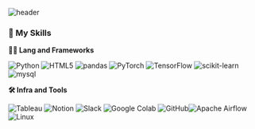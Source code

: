 

<!--
**slagoon/slagoon** is a ✨ _special_ ✨ repository because its `README.md` (this file) appears on your GitHub profile.

Here are some ideas to get you started:

- 🔭 I’m currently working on ...
- 🌱 I’m currently learning ...
- 👯 I’m looking to collaborate on ...
- 🤔 I’m looking for help with ...
- 💬 Ask me about ...
- 📫 How to reach me: ...
- 😄 Pronouns: ...
- ⚡ Fun fact: ...
-->

![header](https://capsule-render.vercel.app/api?type=waving&color=auto&height=360&text=Hello&fontSize=70&fontAlign=50&fontAlignY=50&desc=I%27m+MinHyeok&descSize=30&descAlign=50&descAlignY=60)



### 🦾 My Skills
**🧑‍💻 Lang and Frameworks**

![Python](https://img.shields.io/badge/python-3776AB.svg?&style=for-the-badge&logo=python&logoColor=white) ![HTML5](https://img.shields.io/badge/html5-E34F26.svg?&style=for-the-badge&logo=html5&logoColor=white) ![pandas](https://img.shields.io/badge/pandas-150458.svg?&style=for-the-badge&logo=pandas&logoColor=white) 
![PyTorch](https://img.shields.io/badge/pytorch-EE4C2C.svg?&style=for-the-badge&logo=pytorch&logoColor=white) ![TensorFlow](https://img.shields.io/badge/tensorflow-FF6F00.svg?&style=for-the-badge&logo=tensorflow&logoColor=white) ![scikit-learn](https://img.shields.io/badge/scikitlearn-F7931E.svg?&style=for-the-badge&logo=scikitlearn&logoColor=white) ![mysql](https://img.shields.io/badge/mysql-4479A1.svg?&style=for-the-badge&logo=mysql&logoColor=white) 

**🛠️ Infra and Tools**

![Tableau](https://img.shields.io/badge/tableau-E97627.svg?&style=for-the-badge&logo=tableau&logoColor=white) ![Notion](https://img.shields.io/badge/notion-000000.svg?&style=for-the-badge&logo=notion&logoColor=white) ![Slack](https://img.shields.io/badge/slack-4A154B.svg?&style=for-the-badge&logo=slack&logoColor=white) ![Google Colab](https://img.shields.io/badge/googlecolab-F9AB00.svg?&style=for-the-badge&logo=googlecolab&logoColor=white) ![GitHub](https://img.shields.io/badge/github-181717.svg?&style=for-the-badge&logo=github&logoColor=white)![Apache Airflow](https://img.shields.io/badge/Apache%20Airflow-017CEE?style=for-the-badge&logo=Apache%20Airflow&logoColor=white) 	![Linux](https://img.shields.io/badge/Linux-FCC624?style=for-the-badge&logo=linux&logoColor=black)



